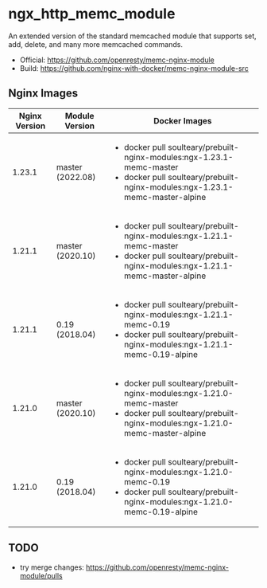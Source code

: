 # ngx_http_memc_module

An extended version of the standard memcached module that supports set, add, delete, and many more memcached commands.

- Official: https://github.com/openresty/memc-nginx-module
- Build: https://github.com/nginx-with-docker/memc-nginx-module-src
## Nginx Images

<table>
    <thead>
        <tr>
            <th>Nginx Version</th>
            <th>Module Version</th>
            <th>Docker Images</th>
        </tr>
    </thead>
    <tbody>
        <tr>
            <td>1.23.1</td>
            <td>master (2022.08)</td>
            <td><ul>
                <li>docker pull soulteary/prebuilt-nginx-modules:ngx-1.23.1-memc-master</li>
                <li>docker pull soulteary/prebuilt-nginx-modules:ngx-1.23.1-memc-master-alpine</li>
            </ul></td>
        </tr>
        <tr>
            <td>1.21.1</td>
            <td>master (2020.10)</td>
            <td><ul>
                <li>docker pull soulteary/prebuilt-nginx-modules:ngx-1.21.1-memc-master</li>
                <li>docker pull soulteary/prebuilt-nginx-modules:ngx-1.21.1-memc-master-alpine</li>
            </ul></td>
        </tr>
        <tr>
            <td>1.21.1</td>
            <td>0.19 (2018.04)</td>
            <td><ul>
                <li>docker pull soulteary/prebuilt-nginx-modules:ngx-1.21.1-memc-0.19</li>
                <li>docker pull soulteary/prebuilt-nginx-modules:ngx-1.21.1-memc-0.19-alpine</li>
            </ul></td>
        </tr>
        <tr>
            <td>1.21.0</td>
            <td>master (2020.10)</td>
            <td><ul>
                <li>docker pull soulteary/prebuilt-nginx-modules:ngx-1.21.0-memc-master</li>
                <li>docker pull soulteary/prebuilt-nginx-modules:ngx-1.21.0-memc-master-alpine</li>
            </ul></td>
        </tr>
        <tr>
            <td>1.21.0</td>
            <td>0.19 (2018.04)</td>
            <td><ul>
                <li>docker pull soulteary/prebuilt-nginx-modules:ngx-1.21.0-memc-0.19</li>
                <li>docker pull soulteary/prebuilt-nginx-modules:ngx-1.21.0-memc-0.19-alpine</li>
            </ul></td>
        </tr>
    </tbody>
</table>

## TODO

- try merge changes: https://github.com/openresty/memc-nginx-module/pulls
